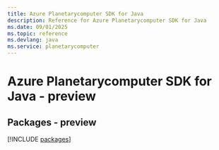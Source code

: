 ```yaml
---
title: Azure Planetarycomputer SDK for Java
description: Reference for Azure Planetarycomputer SDK for Java
ms.date: 09/01/2025
ms.topic: reference
ms.devlang: java
ms.service: planetarycomputer
---
```

# Azure Planetarycomputer SDK for Java - preview
## Packages - preview
[!INCLUDE [packages](planetarycomputer-index.md)]